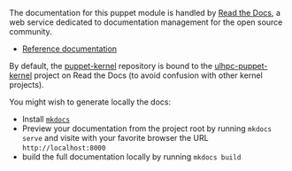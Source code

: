 The documentation for this puppet module is handled by [Read the Docs](https://readthedocs.org/), a web service dedicated to documentation management for the open source community.

* [Reference documentation](https://docs.readthedocs.org/en/latest/)

By default, the [puppet-kernel](https://github.com/ULHPC/puppet-kernel) repository is bound to the [ulhpc-puppet-kernel](http://ulhpc-puppet-kernel.rtfd.org) project on Read the Docs (to avoid confusion with other kernel projects). 

You might wish to generate locally the docs:

* Install [`mkdocs`](http://www.mkdocs.org/#installation)
* Preview your documentation from the project root by running `mkdocs serve` and visite with your favorite browser the URL `http://localhost:8000`
* build the full documentation locally by running `mkdocs build`


